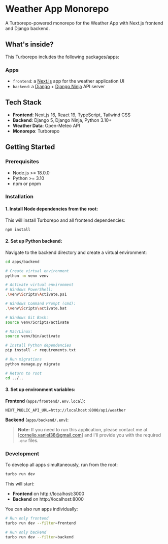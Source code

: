 # Weather App Monorepo

A Turborepo-powered monorepo for the Weather App with Next.js frontend and Django backend.

## What's inside?

This Turborepo includes the following packages/apps:

### Apps

- `frontend`: a [Next.js](https://nextjs.org/) app for the weather application UI
- `backend`: a [Django](https://www.djangoproject.com/) + [Django Ninja](https://django-ninja.rest-framework.com/) API server

## Tech Stack

- **Frontend**: Next.js 16, React 19, TypeScript, Tailwind CSS
- **Backend**: Django 5, Django Ninja, Python 3.10+
- **Weather Data**: Open-Meteo API
- **Monorepo**: Turborepo

## Getting Started

### Prerequisites

- Node.js >= 18.0.0
- Python >= 3.10
- npm or pnpm

### Installation

#### 1. Install Node dependencies from the root:

This will install Turborepo and all frontend dependencies:

```bash
npm install
```

#### 2. Set up Python backend:

Navigate to the backend directory and create a virtual environment:

```bash
cd apps/backend

# Create virtual environment
python -m venv venv

# Activate virtual environment
# Windows PowerShell:
.\venv\Scripts\Activate.ps1

# Windows Command Prompt (cmd):
.\venv\Scripts\activate.bat

# Windows Git Bash:
source venv/Scripts/activate

# Mac/Linux:
source venv/bin/activate

# Install Python dependencies
pip install -r requirements.txt

# Run migrations
python manage.py migrate

# Return to root
cd ../..
```

#### 3. Set up environment variables:

**Frontend** (`apps/frontend/.env.local`):

```env
NEXT_PUBLIC_API_URL=http://localhost:8000/api/weather
```

**Backend** (`apps/backend/.env`):

> **Note:** If you need to run this application, please contact me at [cornelio.vaniel38@gmail.com] and I'll provide you with the required `.env` files.

### Development

To develop all apps simultaneously, run from the root:

```bash
turbo run dev
```

This will start:

- **Frontend** on http://localhost:3000
- **Backend** on http://localhost:8000

You can also run apps individually:

```bash
# Run only frontend
turbo run dev --filter=frontend

# Run only backend
turbo run dev --filter=backend
```
